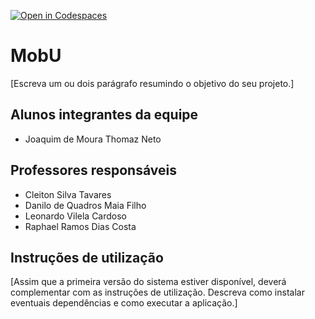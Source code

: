[![Open in Codespaces](https://classroom.github.com/assets/launch-codespace-2972f46106e565e64193e422d61a12cf1da4916b45550586e14ef0a7c637dd04.svg)](https://classroom.github.com/open-in-codespaces?assignment_repo_id=20559840)
# MobU

[Escreva um ou dois  parágrafo resumindo o objetivo do seu projeto.]

## Alunos integrantes da equipe

* Joaquim de Moura Thomaz Neto

## Professores responsáveis

* Cleiton Silva Tavares
* Danilo de Quadros Maia Filho
* Leonardo Vilela Cardoso
* Raphael Ramos Dias Costa

## Instruções de utilização

[Assim que a primeira versão do sistema estiver disponível, deverá complementar com as instruções de utilização. Descreva como instalar eventuais dependências e como executar a aplicação.]
